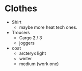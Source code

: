# Clothes

- Shirt
  - maybe more heat tech ones.
- Trousers
  - Cargo 2  / 3
  - joggers
- coat
  - arcteryx light
  - winter
  - medium (work one)